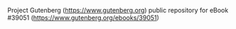 Project Gutenberg (https://www.gutenberg.org) public repository for eBook #39051 (https://www.gutenberg.org/ebooks/39051)
